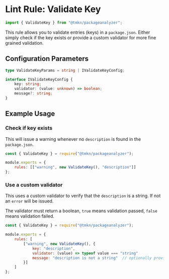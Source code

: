 # Lint Rule: Validate Key

```javascript
import { ValidateKey } from "@tmkn/packageanalyzer";
```

This rule allows you to validate entries (keys) in a `package.json`. Either simply check if the key exists or provide a custom validator for more fine grained validation.

## Configuration Parameters

```typescript
type ValidateKeyParams = string | IValidateKeyConfig;

interface IValidateKeyConfig {
    key: string;
    validator: (value: unknown) => boolean;
    message?: string;
}
```

## Example Usage

### Check if key exists

This will issue a warning whenever no `description` is found in the `package.json`.

```javascript title="lintConfig.js"
const { ValidateKey } = require("@tmkn/packageanalyzer");

module.exports = {
    rules: [["warning", new ValidateKey(), "description"]]
};
```

### Use a custom validator

This uses a custom validator to verify that the `description` is a string. If not an `error` will be issued.

The validator must return a boolean, `true` means validation passed, `false` means validation failed.

```javascript title="lintConfig.js"
const { ValidateKey } = require("@tmkn/packageanalyzer");

module.exports = {
    rules: [
        ["warning", new ValidateKey(), {
            key: "description",
            validator: (value) => typeof value === "string"
            message: "description is not a string"  // optionally provide a custom error message
        }]
    ]
};

```
